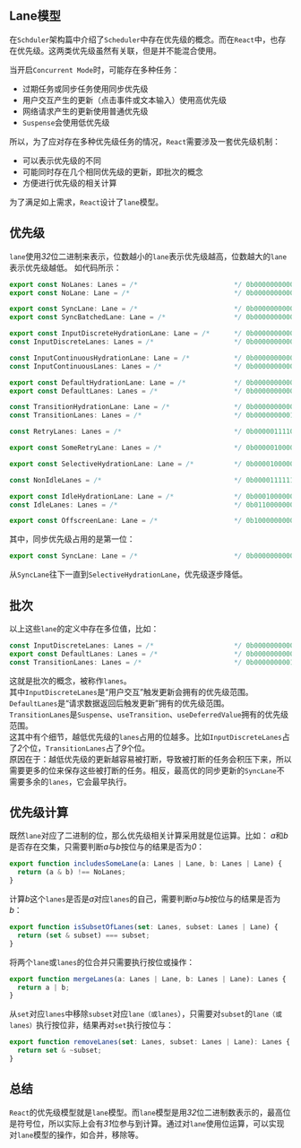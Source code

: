## Lane模型

在`Schduler`架构篇中介绍了`Scheduler`中存在优先级的概念。而在`React`中，也存在优先级。这两类优先级虽然有关联，但是并不能混合使用。  

当开启`Concurrent Mode`时，可能存在多种任务：
+ 过期任务或同步任务使用同步优先级
+ 用户交互产生的更新（点击事件或文本输入）使用高优先级
+ 网络请求产生的更新使用普通优先级
+ `Suspense`会使用低优先级

所以，为了应对存在多种优先级任务的情况，`React`需要涉及一套优先级机制：
+ 可以表示优先级的不同
+ 可能同时存在几个相同优先级的更新，即批次的概念
+ 方便进行优先级的相关计算

为了满足如上需求，`React`设计了`lane`模型。

## 优先级

`lane`使用*32*位二进制来表示，位数越小的`lane`表示优先级越高，位数越大的`lane`表示优先级越低。
如代码所示：
```js
export const NoLanes: Lanes = /*                        */ 0b0000000000000000000000000000000;
export const NoLane: Lane = /*                          */ 0b0000000000000000000000000000000;

export const SyncLane: Lane = /*                        */ 0b0000000000000000000000000000001;
export const SyncBatchedLane: Lane = /*                 */ 0b0000000000000000000000000000010;

export const InputDiscreteHydrationLane: Lane = /*      */ 0b0000000000000000000000000000100;
const InputDiscreteLanes: Lanes = /*                    */ 0b0000000000000000000000000011000;

const InputContinuousHydrationLane: Lane = /*           */ 0b0000000000000000000000000100000;
const InputContinuousLanes: Lanes = /*                  */ 0b0000000000000000000000011000000;

export const DefaultHydrationLane: Lane = /*            */ 0b0000000000000000000000100000000;
export const DefaultLanes: Lanes = /*                   */ 0b0000000000000000000111000000000;

const TransitionHydrationLane: Lane = /*                */ 0b0000000000000000001000000000000;
const TransitionLanes: Lanes = /*                       */ 0b0000000001111111110000000000000;

const RetryLanes: Lanes = /*                            */ 0b0000011110000000000000000000000;

export const SomeRetryLane: Lanes = /*                  */ 0b0000010000000000000000000000000;

export const SelectiveHydrationLane: Lane = /*          */ 0b0000100000000000000000000000000;

const NonIdleLanes = /*                                 */ 0b0000111111111111111111111111111;

export const IdleHydrationLane: Lane = /*               */ 0b0001000000000000000000000000000;
const IdleLanes: Lanes = /*                             */ 0b0110000000000000000000000000000;

export const OffscreenLane: Lane = /*                   */ 0b1000000000000000000000000000000;
```
其中，同步优先级占用的是第一位：
```js
export const SyncLane: Lane = /*                        */ 0b0000000000000000000000000000001;
```
从`SyncLane`往下一直到`SelectiveHydrationLane`，优先级逐步降低。  

## 批次

以上这些`lane`的定义中存在多位值，比如：
```js
const InputDiscreteLanes: Lanes = /*                    */ 0b0000000000000000000000000011000;
export const DefaultLanes: Lanes = /*                   */ 0b0000000000000000000111000000000;
const TransitionLanes: Lanes = /*                       */ 0b0000000001111111110000000000000;
```
这就是批次的概念，被称作`lanes`。  
其中`InputDiscreteLanes`是“用户交互”触发更新会拥有的优先级范围。  
`DefaultLanes`是“请求数据返回后触发更新”拥有的优先级范围。  
`TransitionLanes`是`Suspense`、`useTransition`、`useDeferredValue`拥有的优先级范围。  
这其中有个细节，越低优先级的`lanes`占用的位越多。比如`InputDiscreteLanes`占了*2*个位，`TransitionLanes`占了*9*个位。  
原因在于：越低优先级的更新越容易被打断，导致被打断的任务会积压下来，所以需要更多的位来保存这些被打断的任务。相反，最高优的同步更新的`SyncLane`不需要多余的`lanes`，它会最早执行。  

## 优先级计算

既然`lane`对应了二进制的位，那么优先级相关计算采用就是位运算。比如：
*a*和*b*是否存在交集，只需要判断*a*与*b*按位与的结果是否为*0*：
```js
export function includesSomeLane(a: Lanes | Lane, b: Lanes | Lane) {
  return (a & b) !== NoLanes;
}
```
计算*b*这个`lanes`是否是*a*对应`lanes`的自己，需要判断*a*与*b*按位与的结果是否为*b*：
```js
export function isSubsetOfLanes(set: Lanes, subset: Lanes | Lane) {
  return (set & subset) === subset;
}
```
将两个`lane`或`lanes`的位合并只需要执行按位或操作：
```js
export function mergeLanes(a: Lanes | Lane, b: Lanes | Lane): Lanes {
  return a | b;
}
```
从`set`对应`lanes`中移除`subset`对应`lane（或lanes`），只需要对`subset`的`lane（或lanes）`执行按位非，结果再对`set`执行按位与：
```js
export function removeLanes(set: Lanes, subset: Lanes | Lane): Lanes {
  return set & ~subset;
}
```

## 总结
`React`的优先级模型就是`lane`模型。而`lane`模型是用*32*位二进制数表示的，最高位是符号位，所以实际上会有*31*位参与到计算。通过对`lane`使用位运算，可以实现对`lane`模型的操作，如合并，移除等。